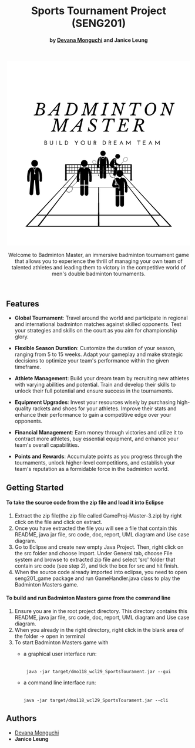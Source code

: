 <h1 align="center">Sports Tournament Project (SENG201)</h1>
<h4 align="center">by <a href="dmo118@uclive.ac.nz">Devana Monguchi</a> and Janice Leung</h4><br>
<p align="center";>
  <a>
    <img src="Badm.png">
  </a>
</p>

<p align="center"> Welcome to Badminton Master, an immersive badminton tournament game that allows you to experience the thrill of managing your own team of talented athletes and leading them to victory in the competitive world of men's double badminton tournaments.
</p><br>

## Features

- **Global Tournament**: Travel around the world and participate in regional and international badminton matches against skilled opponents. Test your strategies and skills on the court as you aim for championship glory.

- **Flexible Season Duration**: Customize the duration of your season, ranging from 5 to 15 weeks. Adapt your gameplay and make strategic decisions to optimize your team's performance within the given timeframe.

- **Athlete Management**: Build your dream team by recruiting new athletes with varying abilities and potential. Train and develop their skills to unlock their full potential and ensure success in the tournaments.

- **Equipment Upgrades**: Invest your resources wisely by purchasing high-quality rackets and shoes for your athletes. Improve their stats and enhance their performance to gain a competitive edge over your opponents.

- **Financial Management**: Earn money through victories and utilize it to contract more athletes, buy essential equipment, and enhance your team's overall capabilities.

- **Points and Rewards**: Accumulate points as you progress through the tournaments, unlock higher-level competitions, and establish your team's reputation as a formidable force in the badminton world.
  

Getting Started
----------------------------------------------------

<h4><b>To take the source code from the zip file and load it into Eclipse</b></h4>

<ol>
<li>Extract the zip file(the zip file called GameProj-Master-3.zip) by right click on the file and click on extract.</li>
<li>Once you have extracted the file you will see a file that contain  this README, java jar file, src code, doc, report, UML diagram and Use case diagram.</li>
<li>Go to Eclipse and create new empty Java Project. Then, right click on the src folder and choose Import. Under General tab, choose File system and browse to extracted zip file and select 'src' folder that contain src code (see step 2), and tick the box for src and hit finish.</li>
<li>When the source code already imported into eclipse, you need to open seng201_game package and run GameHandler.java class to play the Badminton Masters game.</li>
</ol>

<h4><b>To build and run Badminton Masters game from the command line</b></h4>

 <ol>
  <li>Ensure you are in the root project directory. This directory contains  this README, java jar file, src code, doc, report, UML diagram and Use case diagram.</li>
  <li>When you already in the right directory, right click in the blank area of the folder -> open in terminal</li>
  <li>To start Badminton Masters game with</li> 
    
   <p>
   <ul>
     <li>a graphical user interface run:</li><br>
     
     java -jar target/dmo118_wcl29_SportsTourament.jar --gui
     
  </ul>
  </p>
  <p>
  <ul> 
     <li>a command line interface run:</li><br>
     
    java -jar target/dmo118_wcl29_SportsTourament.jar --cli
    
  </ul>
  </p>
  
</ol>
  
</p>

Authors
-----------------------------------------------------
<ul>
  <li><a href="dmo118@uclive.ac.nz">Devana Monguchi</a></li> 
  <li><b>Janice Leung</b></li>
</ul>

</p>

